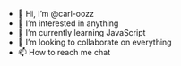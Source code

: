 - 👋 Hi, I’m @carl-oozz
- 👀 I’m interested in anything
- 🌱 I’m currently learning JavaScript
- 💞️ I’m looking to collaborate on everything
- 📫 How to reach me chat

<!---
carl-oozz/carl-oozz is a ✨ special ✨ repository because its `README.md` (this file) appears on your GitHub profile.
You can click the Preview link to take a look at your changes.
--->
